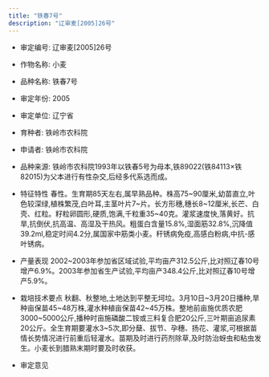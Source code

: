 ```yaml
---
title: "铁春7号"
description: "辽审麦[2005]26号"
---
```

* 审定编号:  辽审麦[2005]26号

*  作物名称:  小麦

*  品种名称:  铁春7号

*  审定年份:  2005

*  审定单位:  辽宁省

* 育种者:  铁岭市农科院

*  申请者:  铁岭市农科院

*  品种来源:  铁岭市农科院1993年以铁春5号为母本,铁89022(铁84113×铁82015)为父本进行有性杂交,后经多代系选而成。

*  特征特性
春性。生育期85天左右,属早熟品种。株高75~90厘米,幼苗直立,叶色较深绿,植株繁茂,白叶耳,主茎叶片7~片。长方形穗,穗长8~12厘米,长芒、白壳、红粒。籽粒卵圆形,硬质,饱满,千粒重35~40克。灌浆速度快,落黄好。抗旱,抗倒伏,抗高温、高湿及干热风。粗蛋白含量15.8%,湿面筋32.8%,沉降值39.2ml,稳定时间4.2分,属国家中筋类小麦。秆锈病免疫,高感白粉病,中抗-感叶锈病。

*  产量表现
2002~2003年参加省区域试验,平均亩产312.5公斤,比对照辽春10号增产6.9%。2003年参加省生产试验,平均亩产348.4公斤,比对照辽春10号增产5.9%。

*  栽培技术要点
秋翻、秋整地,土地达到平整无坷垃。3月10日~3月20日播种,旱种亩保苗45~48万株,灌水种植亩保苗42~45万株。整地前亩施优质农肥3000~5000公斤,播种时亩施磷酸二铵或三料复合肥20公斤,三叶期亩追尿素20公斤。全生育期要灌水3~5次,即分蘖、拔节、孕穗、扬花、灌浆,可根据苗情长势情况进行前重后轻灌水。苗期及时进行药剂除草,及时防治蚜虫和粘虫发生。小麦长到腊熟末期时要及时收获。

*  审定意见

